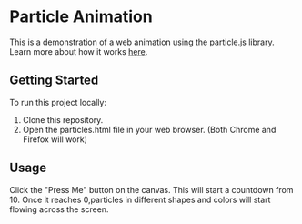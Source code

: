 # Particle Animation 

This is a demonstration of a web animation using the particle.js library. Learn more about how it works [here](https://vincentgarreau.com/particles.js/#default).

## Getting Started

To run this project locally:

1. Clone this repository.
2. Open the particles.html file in your web browser. (Both Chrome and Firefox will work)

## Usage

Click the "Press Me" button on the canvas. This will start a countdown from 10. Once it reaches 0,particles in different shapes and colors will start flowing across the screen.


